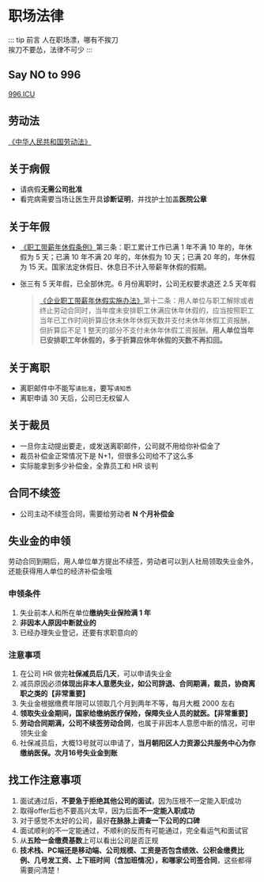 # 职场法律

::: tip 前言
人在职场漂，哪有不挨刀  
挨刀不要怂，法律不可少
:::

## Say NO to 996

[996.ICU](https://996.icu/#/zh_CN)

## 劳动法

[《中华人民共和国劳动法》](http://www.mohrss.gov.cn/SYrlzyhshbzb/zcfg/flfg/fl/201601/t20160119_232110.html)

## 关于病假

- 请病假**无需公司批准**
- 看完病需要当场让医生开具**诊断证明**，并找护士加盖**医院公章**

## 关于年假

- [《职工带薪年休假条例》](http://www.gov.cn/ziliao/flfg/2007-12/16/content_835527.htm)第三条：职工累计工作已满 1 年不满 10 年的，年休假为 5 天；已满 10 年不满 20 年的，年休假为 10 天；已满 20 年的，年休假为 15 天。国家法定休假日、休息日不计入带薪年休假的假期。

- 张三有 5 天年假，已全部休完。6 月份离职时，公司无权要求退还 2.5 天年假
  > [《企业职工带薪年休假实施办法》](http://www.gov.cn/wszb/zhibo276/content_1131581.htm)第十二条：用人单位与职工解除或者终止劳动合同时，当年度未安排职工休满应休年休假的，应当按照职工当年已工作时间折算应休未休年休假天数并支付未休年休假工资报酬，但折算后不足 1 整天的部分不支付未休年休假工资报酬。**用人单位当年已安排职工年休假的，多于折算应休年休假的天数不再扣回。**

## 关于离职

- 离职邮件中不能写`请批准`，要写`请知悉`
- 离职申请 30 天后，公司已无权留人

## 关于裁员

- 一旦你主动提出要走，或发送离职邮件，公司就不用给你补偿金了
- 裁员补偿金正常情况下是 N+1，但很多公司给不了这么多
- 实际能拿到多少补偿金，全靠员工和 HR 谈判

## 合同不续签

- 公司主动不续签合同，需要给劳动者 **N 个月补偿金**

## 失业金的申领

劳动合同到期后，用人单位单方提出不续签，劳动者可以到人社局领取失业金外，还能获得用人单位的经济补偿金哦

### 申领条件

1. 失业前本人和所在单位**缴纳失业保险满 1 年**
2. **非因本人原因中断就业的**
3. 已经办理失业登记，还要有求职意向的

### 注意事项

1. 在公司 HR 做完**社保减员后几天**，可以申请失业金
2. 减员原因必须**体现出非本人意愿失业，如公司辞退、合同期满，裁员，协商离职之类的【非常重要】**
3. 失业金根据缴费年限可以领取几个月到两年不等，每月大概 2000 左右
4. **领取失业金期间，国家给缴纳医疗保险，保障失业人员的就医。【非常重要】**
5. **劳动合同期满，公司不续签劳动合同**，也属于非因本人意愿中断的情况，可申领失业金
6. 社保减员后，大概13号就可以申请了，**当月朝阳区人力资源公共服务中心为你缴纳医保。次月16号失业金到账**

## 找工作注意事项

1. 面试通过后，**不要急于拒绝其他公司的面试**，因为压根不一定能入职成功
2. 取得offer后也不要高兴太早，因为后面**不一定能入职成功**
3. 对于感觉不太好的公司，最好**在脉脉上调查一下公司的口碑**
4. 面试顺利的不一定能通过，不顺利的反而有可能通过，完全看运气和面试官
5. 从**五险一金缴费基数**上可以看出公司是否正规
6. **技术栈、PC端还是移动端、公司规模、工资是否包含绩效、公积金缴费比例、几号发工资、上下班时间（含加班情况），和哪家公司签合同**，这些都得需要问清楚！
